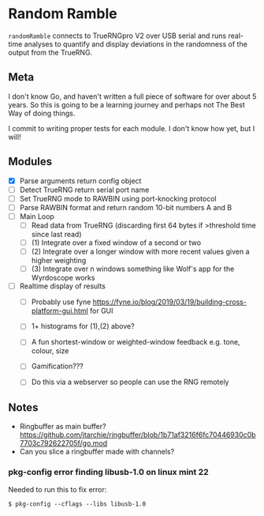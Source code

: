 # Random Ramble

`randomRamble` connects to TrueRNGpro V2 over USB serial and runs real-time analyses to quantify and display deviations in the randomness of the output from the TrueRNG.


## Meta

I don't know Go, and haven't written a full piece of software for over about 5 years. So this is going to be a learning journey and perhaps not The Best Way of doing things.

I commit to writing proper tests for each module. I don't know how yet, but I will!

## Modules

- [x] Parse arguments return config object
- [ ] Detect TrueRNG return serial port name
- [ ] Set TrueRNG mode to RAWBIN using port-knocking protocol
- [ ] Parse RAWBIN format and return random 10-bit numbers A and B
- [ ] Main Loop
    - [ ] Read data from TrueRNG (discarding first 64 bytes if >threshold time since last read)
    - [ ] (1) Integrate over a fixed window of a second or two
    - [ ] (2) Integrate over a longer window with more recent values given a higher weighting
    - [ ] (3) Integrate over n windows something like Wolf's app for the Wyrdoscope works
- [ ] Realtime display of results
    - [ ] Probably use fyne https://fyne.io/blog/2019/03/19/building-cross-platform-gui.html for GUI
    - [ ] 1+ histograms for (1),(2) above?
    - [ ] A fun shortest-window or weighted-window feedback e.g. tone, colour, size
    - [ ] Gamification???
    - [ ] Do this via a webserver so people can use the RNG remotely



## Notes

- Ringbuffer as main buffer? https://github.com/jtarchie/ringbuffer/blob/1b71af3216f6fc70446930c0b7703c792622705f/go.mod
- Can you slice a ringbuffer made with channels?

### pkg-config error finding libusb-1.0 on linux mint 22

Needed to run this to fix error:
```
$ pkg-config --cflags --libs libusb-1.0
```